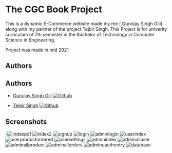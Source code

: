 
# The CGC Book Project

This is a dynamic E-Commerce website made my me ( Gurvijay Singh Gill) along with my 
partner of the project Tejbir Singh.
This Project is for univerity curriculam of 7th semester in the Bachelor of 
Technology in Computer Science in Engineering.

Project was made in mid 2021


## Authors

## Authors

- [Gurvijay Singh Gill](https://www.github.com/gillgurvijay01)  [![Github](https://img.shields.io/github/followers/gillgurvijay01?style=social)](https://github.com/login?return_to=https%3A%2F%2Fgithub.com%2Fgillgurvijay01)


- [Tejbir Singh](https://www.github.com/tejbirsingh7878)  [![Github](https://img.shields.io/github/followers/tejbirsingh7878?style=social)](https://github.com/login?return_to=https%3A%2F%2Fgithub.com%2Ftejbirsingh7878)





  
## Screenshots

-![indexpc1](https://user-images.githubusercontent.com/67116971/131243329-61b9fc91-69a3-4bcb-bc3a-1a95746e5f5c.png)
![index2](https://user-images.githubusercontent.com/67116971/131243340-9579783b-4fdd-412c-91c1-da939f555eb1.png)
![signup](https://user-images.githubusercontent.com/67116971/131243341-30ff36f8-603e-43e5-bcdc-69812ed445df.png)
![login](https://user-images.githubusercontent.com/67116971/131243344-e6f5d60b-8375-4bb4-83fc-e59b0aef0aa2.png)
![adminlogin](https://user-images.githubusercontent.com/67116971/131243345-63a9f748-59b3-4487-99df-01711d9a6748.png)
![userindex](https://user-images.githubusercontent.com/67116971/131243347-42986d49-0842-437b-89e2-6004f1cbaa6a.png)
![userproductordered](https://user-images.githubusercontent.com/67116971/131243349-afa399ba-11e3-4ea1-93c0-28d8abc8ada2.png)
![usersettings](https://user-images.githubusercontent.com/67116971/131243352-8b85dca9-608e-4e68-abde-3217e8f42bc8.png)
![adminindex](https://user-images.githubusercontent.com/67116971/131243353-6db7d2f1-de85-4685-a642-45db32ca71df.png)
![adminalluser](https://user-images.githubusercontent.com/67116971/131243356-cf1c72f5-4aa2-4963-821d-47abc32519a2.png)
![adminallproduct](https://user-images.githubusercontent.com/67116971/131243358-c66d2356-18c5-4315-9e60-f698dcd99a96.png)
![adminallorders](https://user-images.githubusercontent.com/67116971/131243360-ed444fb4-b4f1-41ab-a0b3-518c38b3f5e2.png)
![adminuauthentry](https://user-images.githubusercontent.com/67116971/131243362-52e13db1-ab80-4f01-a2c2-3c6aa519ae78.png)
![database](https://user-images.githubusercontent.com/67116971/131243393-d9df90cf-5364-4c18-8af6-81d3df3d7e97.png)


  
